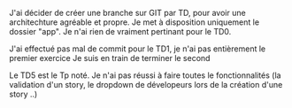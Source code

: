 J'ai décider de créer une branche sur GIT par TD, pour avoir une architechture agréable et propre.
Je met à disposition uniquement le dossier "app".
Je n'ai rien de vraiment pertinant pour le TD0.

J'ai effectué pas mal de commit pour le TD1, 
  je n'ai pas entièrement le premier exercice 
  Je suis en train de terminer le second

Le TD5 est le Tp noté. Je n'ai pas réussi à faire toutes le fonctionnalités (la validation d'un story, le dropdown de dévelopeurs lors de la création d'une story ..)
